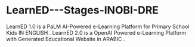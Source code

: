 # LearnED---Stages-INOBI-DRE
LearnED 1.0 is a  PaLM AI-Powered e-Learning Platform for Primary School Kids IN ENGLISH .
LearnED 2.0 is a OpenAI Powered e-Learning Platform with Generated Educational Website in ARABIC .
